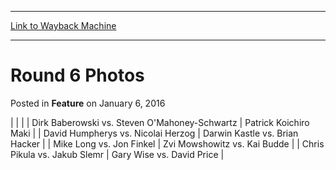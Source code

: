 
---
[Link to Wayback Machine](https://web.archive.org/web/20211130205336/https://magic.wizards.com/en/articles/archive/feature/round-6-photos-2000-01-06)

[_metadata_:description]:- "Dirk Baberowski vs. Steven O'Mahoney-Schwartz Patrick Koichiro Maki  David Humpherys vs. Nicolai Herzog Darwin Kastle vs. Brian Hacker  Mike Long vs. Jon Finkel Zvi Mowshowitz vs. Kai Budde  Chris Pikula vs. Jakub Slemr Gary Wise vs. David Price"
[_metadata_:generator]:- "Drupal 7 (http://drupal.org)"
[_metadata_:node]:- "963386"
[_metadata_:path_date]:- "2000-01-06"
[_metadata_:publish_date]:- "2016-01-06"
[_metadata_:source]:- "div-main-content"
[_metadata_:title]:- "Round 6 Photos"
[_metadata_:wayback_capture_timestamp]:- "2021-11-30 20:53:36"
[_metadata_:wayback_raw_url]:- "https://web.archive.org/web/20211130205336id_/https://magic.wizards.com/en/articles/archive/feature/round-6-photos-2000-01-06"
[_metadata_:wayback_url]:- "https://magic.wizards.com/en/articles/archive/feature/round-6-photos-2000-01-06"
---


Round 6 Photos
==============



 Posted in **Feature**
 on January 6, 2016 













|
|  |
| 
 Dirk Baberowski vs. Steven O'Mahoney-Schwartz | 
 Patrick Koichiro Maki |
| 
 David Humpherys vs. Nicolai Herzog | 
 Darwin Kastle vs. Brian Hacker |
| 
 Mike Long vs. Jon Finkel | 
 Zvi Mowshowitz vs. Kai Budde |
| 
 Chris Pikula vs. Jakub Slemr | 
 Gary Wise vs. David Price |







